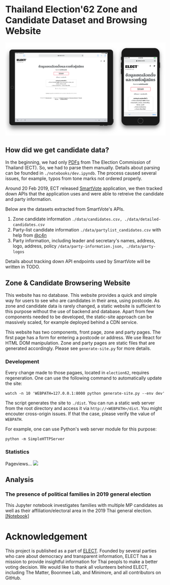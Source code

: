 # Thailand Election'62 Zone and Candidate Dataset and Browsing Website

![](screenshots/front-pages.png)

## How did we get candidate data?
In the beginning, we had only [PDFs](https://www.ect.go.th/ect_th/news_all.php?cid=165) from The Election Commission of Thailand (ECT). So, we had to parse them manually.
Details about parsing can be founded in `./notebooks/dev.ipyndb`. The process caused several issues, for example, typos from tone marks not ordered properly.

Around 20 Feb 2019, ECT released [SmartVote][smartvote] application, we then tracked down APIs that the application uses and were able to retreive the candidate and party information. 

Below are the datasets extracted from SmartVote's APIs.
1. Zone candidate information 
   ```./data/candidates.csv, ./data/detailed-candidates.csv```
2. Party-list candidate information
   ```./data/partylist_candidates.csv``` with help from [@c4n](//github.com/c4n)
3. Party information, including leader and secretary's names, address, logo, address, policy 
   ```/data/party-information.json, ./data/party-logos```

Details about tracking down API endpoints used by SmartVote will be written in TODO.

## Zone & Candidate Browsering Website
This website has no database. 
This website provides a quick and simple way for users to see who are candidates in their area, using postcode. As zone and candidate data is rarely changed, a static website is sufficient to this purpose without the use of backend and database. Apart from few components needed to be developed, the static-site approach can be massively scaled, for example deployed behind a CDN service. 

This website has two components, front page, zone and party pages. The first page has a form for entering a postcode or address. We use React for HTML DOM manipulation. Zone and party pages are static files that are generated accordingly. Please see `generate-site.py` for more details.

### Development
Every change made to those pagaes, located in `election62`, requires regeneration. One can use the following command to automatically update the site:
```
watch -n 10 'WEBPATH=127.0.0.1:8000 python generate-site.py --env dev'
```

The script generates the site to `./dist`. You can run a static web server from the root directory and access it via `http://<WEBPATH>/dist`. You might encouter cross-origin issues. If that the case, please verify the value of `WEBPATH`.

For example, one can use Python's web server module for this purpose:
```
python -m SimpleHTTPServer
```

### Statistics
Pageviews...
![](./screenshots/stats.png)

## **Analysis**
### The presence of political families in 2019 general election
This Jupyter notebook investigates families with multiple MP candidates as well as their affiliation/electoral area in the 2019 Thai general election.  [[Notebook]](notebooks/political-dynasty.ipynb)

# Acknowledgement
This project is published as a part of [ELECT](https://elect.in.th). Founded by several parties who care about democracy and transparent information, ELECT has a mission to provide insightful information for Thai peopls to make a better voting decision. We would like to thank all volunteers behind ELECT, including The Matter, Boonmee Lab, and Minimore, and  all contributors on GitHub.

[mitmproxy]: https://mitmproxy.org
[smartvote]: https://itunes.apple.com/th/app/smart-vote/id1447199802?l=th&mt=8